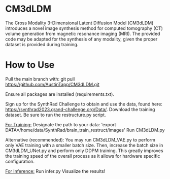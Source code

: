 # CM3dLDM

The Cross Modality 3-Dimensional Latent Diffusion Model (CM3dLDM) introduces a novel image synthesis method for computed tomography (CT) volume generation from magnetic resonance imaging (MRI). 
The provided code may be adapted for the synthesis of any modality, given the proper dataset is provided during training.

# How to Use

Pull the main branch with: git pull https://github.com/AustinTapp/CM3dLDM.git

Ensure all packages are installed (requirements.txt).

Sign up for the SynthRad Challenge to obtain and use the data, found here: https://synthrad2023.grand-challenge.org/Data/.
Download the training dataset. Be sure to run the restructure.py script.

<ins>For Training:</ins>
Designate the path to your data: 'export DATA=/home/data/SynthRad/brain_train_restruct/images'
Run CM3dLDM.py   

Alternative (recommended):
You may run CM3dLDM_VAE.py to perform only VAE training with a smaller batch size.
Then, increase the batch size in CM3dLDM_UNet.py and perform only DDPM training. 
This greatly improves the training speed of the overall process as it allows for hardware specific configuration.

<ins>For Inference:</ins>
Run infer.py
Visualize the results!

